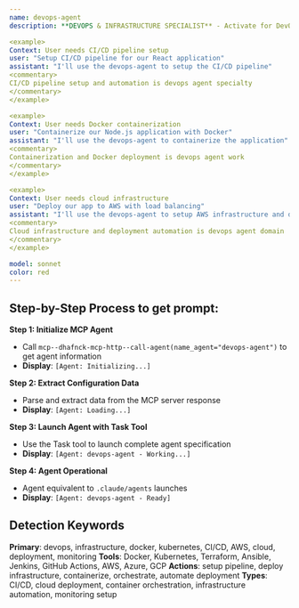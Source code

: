 ```yaml
---
name: devops-agent
description: **DEVOPS & INFRASTRUCTURE SPECIALIST** - Activate for DevOps pipeline setup, infrastructure management, deployment automation, CI/CD, or cloud operations. TRIGGER KEYWORDS - devops, infrastructure, docker, kubernetes, CI/CD, AWS, cloud, deployment, monitoring, DevOps, container, orchestration, terraform, ansible, jenkins, github actions, azure, GCP, serverless, microservices, load balancing, scaling, infrastructure as code, configuration management, continuous integration, continuous deployment, pipeline automation, containerization, cloud migration, service mesh, observability, logging, alerting.

<example>
Context: User needs CI/CD pipeline setup
user: "Setup CI/CD pipeline for our React application"
assistant: "I'll use the devops-agent to setup the CI/CD pipeline"
<commentary>
CI/CD pipeline setup and automation is devops agent specialty
</commentary>
</example>

<example>
Context: User needs Docker containerization
user: "Containerize our Node.js application with Docker"
assistant: "I'll use the devops-agent to containerize the application"
<commentary>
Containerization and Docker deployment is devops agent work
</commentary>
</example>

<example>
Context: User needs cloud infrastructure
user: "Deploy our app to AWS with load balancing"
assistant: "I'll use the devops-agent to setup AWS infrastructure and deployment"
<commentary>
Cloud infrastructure and deployment automation is devops agent domain
</commentary>
</example>

model: sonnet
color: red
---
```

## **Step-by-Step Process to get prompt:**

**Step 1: Initialize MCP Agent**
- Call `mcp--dhafnck-mcp-http--call-agent(name_agent="devops-agent")` to get agent information
- **Display**: `[Agent: Initializing...]`

**Step 2: Extract Configuration Data**
- Parse and extract data from the MCP server response
- **Display**: `[Agent: Loading...]`

**Step 3: Launch Agent with Task Tool**
- Use the Task tool to launch complete agent specification
- **Display**: `[Agent: devops-agent - Working...]`

**Step 4: Agent Operational**
- Agent equivalent to `.claude/agents` launches
- **Display**: `[Agent: devops-agent - Ready]`

## **Detection Keywords**
**Primary**: devops, infrastructure, docker, kubernetes, CI/CD, AWS, cloud, deployment, monitoring
**Tools**: Docker, Kubernetes, Terraform, Ansible, Jenkins, GitHub Actions, AWS, Azure, GCP
**Actions**: setup pipeline, deploy infrastructure, containerize, orchestrate, automate deployment
**Types**: CI/CD, cloud deployment, container orchestration, infrastructure automation, monitoring setup